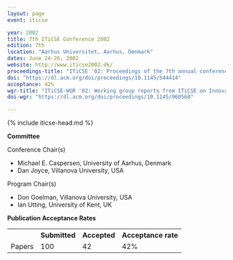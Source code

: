 ```yaml
---
layout: page
event: iticse

year: 2002
title: 7th ITiCSE Conference 2002
edition: 7th
location: "Aarhus Universitet, Aarhus, Denmark"
dates: June 24-26, 2002
website: http://www.iticse2002.dk/
proceedings-title: "ITiCSE '02: Proceedings of the 7th annual conference on Innovation and technology in computer science education"  
doi: "https://dl.acm.org/doi/proceedings/10.1145/544414"
acceptance: 42%
wgr-title: "ITiCSE-WGR '02: Working group reports from ITiCSE on Innovation and technology in computer science education"
doi-wgr: "https://dl.acm.org/doi/proceedings/10.1145/960568"

---
```


{% include iticse-head.md %}


**Committee**

Conference Chair(s)

-   Michael E. Caspersen, University of Aarhus, Denmark
-   Dan Joyce, Villanova University, USA

Program Chair(s)

-   Don Goelman, Villanova University, USA
-   Ian Utting, University of Kent, UK

**Publication Acceptance Rates**

 <table class="table table-hover table-sm"><tbody><tr><th> </th>
<th>Submitted</th>
<th>Accepted</th>
<th>Acceptance rate</th>
</tr><tr><td>Papers</td>
<td>100</td>
<td>42</td>
<td>42%</td>
